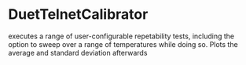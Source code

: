# DuetTelnetCalibrator
executes a range of user-configurable repetability tests, including the option to sweep over a range of temperatures while doing so. Plots the average and standard deviation afterwards
